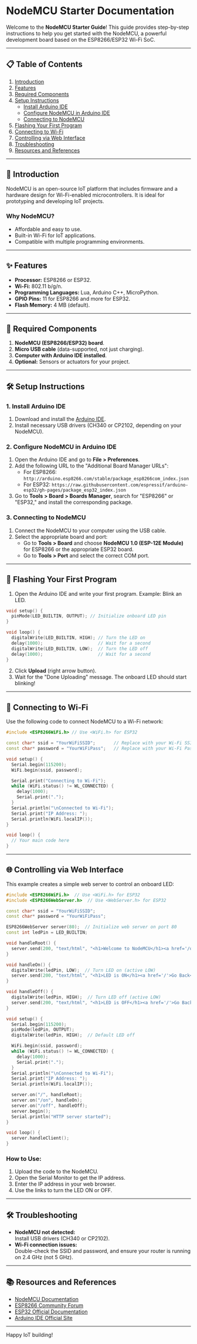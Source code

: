 

# NodeMCU Starter Documentation

Welcome to the **NodeMCU Starter Guide**! This guide provides step-by-step instructions to help you get started with the NodeMCU, a powerful development board based on the ESP8266/ESP32 Wi-Fi SoC.

---

## 📋 **Table of Contents**

1. [Introduction](#introduction)  
2. [Features](#features)  
3. [Required Components](#required-components)  
4. [Setup Instructions](#setup-instructions)  
   - [Install Arduino IDE](#install-arduino-ide)  
   - [Configure NodeMCU in Arduino IDE](#configure-nodemcu-in-arduino-ide)  
   - [Connecting to NodeMCU](#connecting-to-nodemcu)  
5. [Flashing Your First Program](#flashing-your-first-program)  
6. [Connecting to Wi-Fi](#connecting-to-wi-fi)  
7. [Controlling via Web Interface](#controlling-via-web-interface)  
8. [Troubleshooting](#troubleshooting)  
9. [Resources and References](#resources-and-references)  

---

## 🌟 **Introduction**

NodeMCU is an open-source IoT platform that includes firmware and a hardware design for Wi-Fi-enabled microcontrollers. It is ideal for prototyping and developing IoT projects.

### Why NodeMCU?  
- Affordable and easy to use.  
- Built-in Wi-Fi for IoT applications.  
- Compatible with multiple programming environments.  

---

## ✨ **Features**

- **Processor:** ESP8266 or ESP32.  
- **Wi-Fi:** 802.11 b/g/n.  
- **Programming Languages:** Lua, Arduino C++, MicroPython.  
- **GPIO Pins:** 11 for ESP8266 and more for ESP32.  
- **Flash Memory:** 4 MB (default).  

---

## 🔧 **Required Components**

1. **NodeMCU (ESP8266/ESP32) board**.  
2. **Micro USB cable** (data-supported, not just charging).  
3. **Computer with Arduino IDE installed**.  
4. **Optional:** Sensors or actuators for your project.  

---

## 🛠️ **Setup Instructions**

### 1. Install Arduino IDE  
1. Download and install the [Arduino IDE](https://www.arduino.cc/en/software).  
2. Install necessary USB drivers (CH340 or CP2102, depending on your NodeMCU).  

### 2. Configure NodeMCU in Arduino IDE  
1. Open the Arduino IDE and go to **File > Preferences**.  
2. Add the following URL to the "Additional Board Manager URLs":  
   - For ESP8266: `http://arduino.esp8266.com/stable/package_esp8266com_index.json`  
   - For ESP32: `https://raw.githubusercontent.com/espressif/arduino-esp32/gh-pages/package_esp32_index.json`  
3. Go to **Tools > Board > Boards Manager**, search for "ESP8266" or "ESP32," and install the corresponding package.  

### 3. Connecting to NodeMCU  
1. Connect the NodeMCU to your computer using the USB cable.  
2. Select the appropriate board and port:  
   - Go to **Tools > Board** and choose **NodeMCU 1.0 (ESP-12E Module)** for ESP8266 or the appropriate ESP32 board.  
   - Go to **Tools > Port** and select the correct COM port.  

---

## 🚀 **Flashing Your First Program**

1. Open the Arduino IDE and write your first program. Example: Blink an LED.

```cpp
void setup() {
  pinMode(LED_BUILTIN, OUTPUT); // Initialize onboard LED pin
}

void loop() {
  digitalWrite(LED_BUILTIN, HIGH); // Turn the LED on
  delay(1000);                     // Wait for a second
  digitalWrite(LED_BUILTIN, LOW);  // Turn the LED off
  delay(1000);                     // Wait for a second
}
```

2. Click **Upload** (right arrow button).  
3. Wait for the "Done Uploading" message. The onboard LED should start blinking!

---

## 📡 **Connecting to Wi-Fi**

Use the following code to connect NodeMCU to a Wi-Fi network:

```cpp
#include <ESP8266WiFi.h> // Use <WiFi.h> for ESP32

const char* ssid = "YourWiFiSSID";       // Replace with your Wi-Fi SSID
const char* password = "YourWiFiPass";   // Replace with your Wi-Fi Password

void setup() {
  Serial.begin(115200);
  WiFi.begin(ssid, password);

  Serial.print("Connecting to Wi-Fi");
  while (WiFi.status() != WL_CONNECTED) {
    delay(1000);
    Serial.print(".");
  }
  Serial.println("\nConnected to Wi-Fi");
  Serial.print("IP Address: ");
  Serial.println(WiFi.localIP());
}

void loop() {
  // Your main code here
}
```

---

## 🌐 **Controlling via Web Interface**

This example creates a simple web server to control an onboard LED:

```cpp
#include <ESP8266WiFi.h>  // Use <WiFi.h> for ESP32
#include <ESP8266WebServer.h>  // Use <WebServer.h> for ESP32

const char* ssid = "YourWiFiSSID";     
const char* password = "YourWiFiPass";

ESP8266WebServer server(80);  // Initialize web server on port 80
const int ledPin = LED_BUILTIN;

void handleRoot() {
  server.send(200, "text/html", "<h1>Welcome to NodeMCU</h1><a href='/on'>Turn LED ON</a><br><a href='/off'>Turn LED OFF</a>");
}

void handleOn() {
  digitalWrite(ledPin, LOW);  // Turn LED on (active LOW)
  server.send(200, "text/html", "<h1>LED is ON</h1><a href='/'>Go Back</a>");
}

void handleOff() {
  digitalWrite(ledPin, HIGH);  // Turn LED off (active LOW)
  server.send(200, "text/html", "<h1>LED is OFF</h1><a href='/'>Go Back</a>");
}

void setup() {
  Serial.begin(115200);
  pinMode(ledPin, OUTPUT);
  digitalWrite(ledPin, HIGH);  // Default LED off

  WiFi.begin(ssid, password);
  while (WiFi.status() != WL_CONNECTED) {
    delay(1000);
    Serial.print(".");
  }
  Serial.println("\nConnected to Wi-Fi");
  Serial.print("IP Address: ");
  Serial.println(WiFi.localIP());

  server.on("/", handleRoot);
  server.on("/on", handleOn);
  server.on("/off", handleOff);
  server.begin();
  Serial.println("HTTP server started");
}

void loop() {
  server.handleClient();
}
```

### How to Use:
1. Upload the code to the NodeMCU.
2. Open the Serial Monitor to get the IP address.
3. Enter the IP address in your web browser.
4. Use the links to turn the LED ON or OFF.

---

## 🛠️ **Troubleshooting**

- **NodeMCU not detected:**  
  Install USB drivers (CH340 or CP2102).  
- **Wi-Fi connection issues:**  
  Double-check the SSID and password, and ensure your router is running on 2.4 GHz (not 5 GHz).  

---

## 📚 **Resources and References**

- [NodeMCU Documentation](https://nodemcu.readthedocs.io/)  
- [ESP8266 Community Forum](https://www.esp8266.com/)  
- [ESP32 Official Documentation](https://docs.espressif.com/)  
- [Arduino IDE Official Site](https://www.arduino.cc/en/software)  

---

Happy IoT building!
